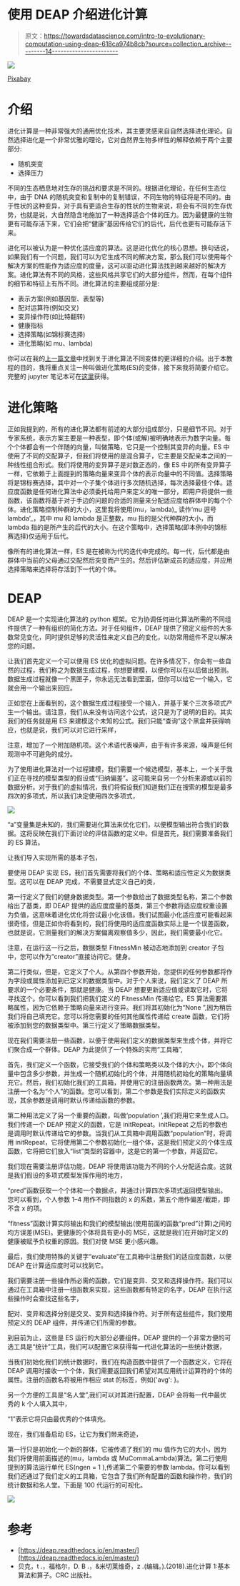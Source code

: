 # 使用 DEAP 介绍进化计算

> 原文：<https://towardsdatascience.com/intro-to-evolutionary-computation-using-deap-618ca974b8cb?source=collection_archive---------14----------------------->

![](img/709772ab0a69f3468ff202ec24e3d380.png)

[Pixabay](https://pixabay.com/vectors/charles-darwin-evolution-2029626/)

# 介绍

进化计算是一种非常强大的通用优化技术，其主要灵感来自自然选择进化理论。自然选择进化是一个非常优雅的理论，它对自然界生物多样性的解释依赖于两个主要部分:

*   随机突变
*   选择压力

不同的生态栖息地对生存的挑战和要求是不同的。根据进化理论，在任何生态位中，由于 DNA 的随机突变和复制中的复制错误，不同生物的特征将是不同的。由于性状的这种变异，对于具有更适合生存的性状的生物来说，将会有不同的生存优势，也就是说，大自然隐含地施加了一种选择适合个体的压力。因为最健康的生物更有可能存活下来，它们会把“健康”基因传给它们的后代，后代也更有可能存活下来。

进化可以被认为是一种优化适应度的算法。这是进化优化的核心思想。换句话说，如果我们有一个问题，我们可以为它生成不同的解决方案，那么我们可以使用每个解决方案的性能作为适应度的度量，这可以驱动进化算法找到越来越好的解决方案。进化算法有不同的风格，这些风格共享它们的大部分组件，然而，在每个组件的细节和特征上有所不同。进化算法的主要组成部分是:

*   表示方案(例如基因型、表型等)
*   配对运算符(例如交叉)
*   变异操作符(如比特翻转)
*   健康指标
*   选择策略(如锦标赛选择)
*   进化策略(如 mu、lambda)

你可以在我的[上一篇文章](https://medium.com/@MohammedAmer/evolutionary-computation-a-primer-e3ca6fb0db5c)中找到关于进化算法不同变体的更详细的介绍。出于本教程的目的，我将重点关注一种叫做进化策略(ES)的变体，接下来我将简要介绍它。完整的 jupyter 笔记本可在[这里](https://github.com/mohammedamer/deap-tutorial)获得。

# 进化策略

正如我提到的，所有的进化算法都有前述的大部分组成部分，只是细节不同。对于专家系统，表示方案主要是一种表型，即个体(或解)被明确地表示为数字向量。每个个体都会有一个伴随的向量，叫做策略，它只是一个控制其变异的向量。ES 中使用了不同的交配算子，但我们将使用的是混合算子，它主要是交配亲本之间的一种线性组合形式。我们将使用的变异算子是对数正态的，像 ES 中的所有变异算子一样，它依赖于上面提到的策略向量来变异个体的表示向量中的不同值。选择策略将是锦标赛选择，其中对一个子集个体进行多次随机选择，每次选择最佳个体。适应度函数是任何进化算法中必须委托给用户来定义的唯一部分，即用户将提供一些函数，该函数将基于对于手边的问题的合适的测量来分配适应度给群体中的每个个体。进化策略控制种群的大小，这里我将使用(mu，lambda)_ 读作‘mu 逗号 lambda’_，其中 mu 和 lambda 是正整数，mu 指的是父代种群的大小，而 lambda 指的是所产生的后代的大小。在这个策略中，选择策略(即本例中的锦标赛选择)仅适用于后代。

像所有的进化算法一样，ES 是在被称为代的迭代中完成的。每一代，后代都是由群体中当前的父母通过交配然后突变而产生的。然后评估新成员的适应度，并应用选择策略来选择将存活到下一代的个体。

# DEAP

DEAP 是一个实现进化算法的 python 框架。它为协调任何进化算法所需的不同组件提供了一种有组织的简化方法。对于任何组件，DEAP 提供了预定义组件的大多数常见变化，同时提供足够的灵活性来定义自己的变化，以防常用组件不足以解决您的问题。

让我们首先定义一个可以使用 ES 优化的虚拟问题。在许多情况下，你会有一些自然的过程，我们称之为数据生成过程，你想要建模，以便你可以在以后做出预测。数据生成过程就像一个黑匣子，你永远无法看到里面，但你可以给它一个输入，它就会用一个输出来回应。

正如您在上面看到的，这个数据生成过程接受一个输入，并基于某个三次多项式产生一个输出。请注意，我们从来没有访问这个公式，这只是为了说明的目的。其实我们的任务就是用 ES 来建模这个未知的公式。我们只能“查询”这个黑盒并获得响应，也就是说，我们可以对它进行采样，

注意，增加了一个附加随机项。这个术语代表噪声，由于有许多来源，噪声是任何观测中不可避免的成分。

为了使用进化算法对一个过程建模，我们需要一个候选模型，基本上，一个关于我们正在寻找的模型类型的假设或“归纳偏差”。这可能来自另一个分析来源或以前的数据分析。对于我们的虚拟情况，我们将假设我们知道我们正在搜索的模型是最多四次的多项式，所以我们决定使用四次多项式，

![](img/e8aeb95f08b6a28bc17050ced3bb6341.png)

“a”变量集是未知的，我们需要进化算法来优化它们，以便模型输出符合我们的数据。这将反映在我们下面讨论的评估函数的定义中。但是首先，我们需要准备我们的 ES 算法。

让我们导入实现所需的基本子包，

要使用 DEAP 实现 ES，我们首先需要将我们的个体、策略和适应性定义为数据类型。这可以在 DEAP 完成，不需要显式定义自己的类，

第一行定义了我们的健身数据类型。第一个参数给出了数据类型名称，第二个参数给出了基类，即 DEAP 提供的适应度度量的基类，第三个参数将适应度权重设置为负值，这意味着进化优化将尝试最小化该值。我们试图最小化适应度可能看起来很奇怪，但是正如你将看到的，我们将使用的适应度函数实际上是一个误差函数，也就是说，它测量我们的解决方案偏离观察值多少，因此，我们需要最小化它。

注意，在运行这一行之后，数据类型 FitnessMin 被动态地添加到 creator 子包中，您可以作为“creator”直接访问它。健身。

第二行类似，但是，它定义了个人。从第四个参数开始，您提供的任何参数都将作为字段或属性添加到已定义的数据类型中。对于个人来说，我们定义了 DEAP 所要求的一个必要条件，那就是健康。当 DEAP 想要更新适应值或读取它时，它将寻找这个。你可以看到我们把我们定义的 FitnessMin 传递给它。ES 算法需要策略属性，因为它依赖于策略向量来进行变异。我们将其初始化为“None ”,因为稍后我们将自己填充它。您可以将您需要的任何其他属性传递给 create 函数，它们将被添加到您的数据类型中。第三行定义了策略数据类型。

现在我们需要注册一些函数，以便于使用我们定义的数据类型来生成个体，并将它们聚合成一个群体。DEAP 为此提供了一个特殊的实用“工具箱”,

首先，我们定义一个函数，它接受我们的个体和策略类以及个体的大小，即个体向量中包含多少参数，并生成一个随机初始化的个体，并用随机初始化的策略向量填充它。然后，我们初始化我们的工具箱，并使用它的注册函数两次。第一种用法是注册一个名为“个人”的函数。您可以看到，第二个参数是我们实际定义的函数实现，其余参数是调用时默认传递给函数的参数。

第二种用法定义了另一个重要的函数，叫做‘population ’,我们将用它来生成人口。我们传递一个 DEAP 预定义的函数，它是 initRepeat。initRepeat 之后的参数也是调用时默认传递给它的参数。当我们从工具箱中调用函数“population”时，将调用 initRepeat，它将使用第二个参数初始化一组个体，这是我们预定义的个体生成函数，它将把它们放入“list”类型的容器中，这是它的第一个参数，并返回它。

我们现在需要注册评估功能，DEAP 将使用该功能为不同的个人分配适合度。这就是我们假设的多项式模型发挥作用的地方，

“pred”函数获取一个个体和一个数据点，并通过计算四次多项式返回模型输出。您可以看到，个人参数 1–4 用作不同指数的 x 的系数，第五个用作偏差/截距，即不含 x 的项。

“fitness”函数计算实际输出和我们的模型输出(使用前面的函数“pred”计算)之间的均方误差(MSE)。更健康的个体将具有更小的 MSE，这就是我们在开始时定义的健康被赋予负权重的原因。我们对使 MSE 更小感兴趣。

最后，我们使用特殊的关键字“evaluate”在工具箱中注册我们的适应度函数，以便 DEAP 在计算适应度时可以找到它。

我们需要注册一些操作所必需的函数，它们是变异、交叉和选择操作符。我们可以通过在工具箱中注册一组函数来实现，这些函数都有特定的名字，DEAP 在执行这些操作时会查找这些名字，

配对、变异和选择分别是交叉、变异和选择操作符。对于所有这些组件，我们使用预定义的 DEAP 组件，并传递它们所需的参数。

到目前为止，这些是 ES 运行的大部分必要组件。DEAP 提供的一个非常方便的可选工具是“统计”工具，我们可以配置它来获得每一代进化算法的一些统计数据，

当我们初始化我们的统计数据时，我们在构造函数中提供了一个函数定义，它将在 DEAP 调用时接收一个个体，我们需要返回我们希望对其应用统计运算符的个体的属性。注册的函数名将被用作相应 stat 的标签，例如{'avg': <the np.mean="" function="" output="">}。</the>

另一个方便的工具是“名人堂”,我们可以对其进行配置，DEAP 会将每一代中最优秀的 k 个人填入其中，

“1”表示它将只由最优秀的个体填充。

现在，我们准备启动 ES，让它为我们带来奇迹，

第一行只是初始化一个新的群体，它被传递了我们的 mu 值作为它的大小，因为我们将使用前面描述的(mu，lambda 或 MuCommaLambda)算法。第二行使用提到的算法运行单代 ES(ngen = 1 ),传递第二个需要的参数 lambda。你可以看到我们还通过了我们定义的工具箱，它包含了我们所有配置的函数和操作符，我们的统计数据和名人堂。下面是 100 代运行的可视化。

![](img/80d0b8626ebe3bd424eff8f000ec7ae0.png)

# 参考

*   [https://deap.readthedocs.io/en/master/](https://deap.readthedocs.io/en/master/)
*   贝克，t .，福格尔，D. B .，&米切莱维奇，z .(编辑。).(2018).进化计算 1:基本算法和算子。CRC 出版社。